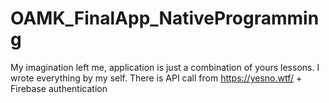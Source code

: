 # OAMK_FinalApp_NativeProgramming

My imagination left me, application is just a combination of yours lessons.
I wrote everything by my self. There is API call from https://yesno.wtf/ + Firebase authentication
